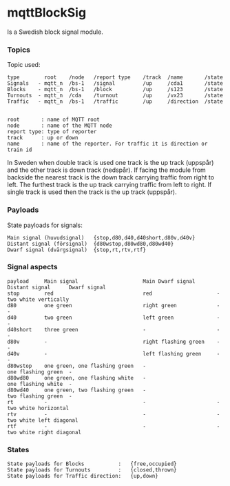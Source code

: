 # mqttBlockSig
Is a Swedish block signal module.

### Topics
Topic used:

	type        root    /node   /report type    /track  /name       /state
	Signals   - mqtt_n  /bs-1   /signal         /up     /cda1       /state
	Blocks    - mqtt_n  /bs-1   /block          /up     /s123       /state
	Turnouts  - mqtt_n  /cda    /turnout        /up     /vx23       /state
	Traffic   - mqtt_n  /bs-1   /traffic        /up     /direction  /state


	root       : name of MQTT root
	node       : name of the MQTT node
	report type: type of reporter
	track      : up or down
	name       : name of the reporter. For traffic it is direction or train id

In Sweden when double track is used one track is the up track (uppspår) and the other track is down track (nedspår).
If facing the module from backside the nearest track is the down track carrying traffic from right to left.
The furthest track is the up track carrying traffic from left to right.
If single track is used then the track is the up track (uppspår).

### Payloads
State payloads for signals:

	Main signal (huvudsignal)   {stop,d80,d40,d40short,d80v,d40v}
	Distant signal (försignal)  {d80wstop,d80wd80,d80wd40}
	Dwarf signal (dvärgsignal)  {stop,rt,rtv,rtf}

### Signal aspects

	payload     Main signal                     Main Dwarf signal       Distant signal      Dwarf signal
	stop        red                             red                     -                   two white vertically
	d80         one green                       right green             -                   -
	d40         two green                       left green              -                   -
	d40short    three green                     -                       -                   -
	d80v        -                               right flashing green    -                   -
	d40v        -                               left flashing green     -                   -
	d80wstop    one green, one flashing green   -                       one flashing green  -
	d80wd80     one green, one flashing white   -                       one flashing white  -
	d80wd40     one green, two flashing green   -                       two flashing green  -
	rt          -                               -                       -                   two white horizontal
	rtv         -                               -                       -                   two white left diagonal
	rtf         -                               -                       -                   two white right diagonal

### States

	State payloads for Blocks           :   {free,occupied}
	State payloads for Turnouts         :   {closed,thrown}
	State payloads for Traffic direction:   {up,down}
